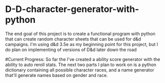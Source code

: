 # D-D-character-generator-with-python
The end goal of this project is to create a functional program with python that can create random character sheets that can be used for d&amp;d campaigns. I'm using d&d 3.5e as my beginning point for this project, but I do plan on implementing of versions of D&amp;d later down the road

#Current Progress:
So far the I've created a ability score generator with the ability to auto reroll stats. The next two parts I plan to work on is a python dictionary containing all possible character races, and a name generator that'll generate names based on gender and race.
